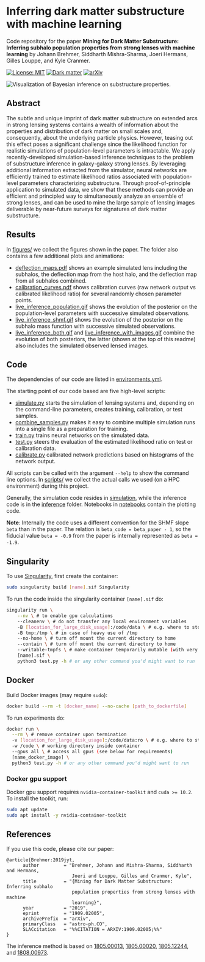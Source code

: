 # Inferring dark matter substructure with machine learning

Code repository for the paper
**Mining for Dark Matter Substructure: Inferring subhalo population properties from strong lenses with machine learning**
by Johann Brehmer, Siddharth Mishra-Sharma, Joeri Hermans, Gilles Louppe, and Kyle Cranmer.

[![License: MIT](https://img.shields.io/badge/License-MIT-yellow.svg)](https://opensource.org/licenses/MIT)
[![Dark matter](https://img.shields.io/badge/Matter-Dark-black.svg)](./)
[![arXiv](https://img.shields.io/badge/arXiv-1909.02005%20-green.svg)](https://arxiv.org/abs/1909.02005)

![Visualization of Bayesian inference on substructure properties.](figures/live_inference_with_images_reverse_small.gif)


## Abstract

The subtle and unique imprint of dark matter substructure on extended arcs in strong lensing systems contains a wealth
of information about the properties and distribution of dark matter on small scales and, consequently, about the
underlying particle physics. However, teasing out this effect poses a significant challenge since the likelihood
function for realistic simulations of population-level parameters is intractable. We apply recently-developed
simulation-based inference techniques to the problem of substructure inference in galaxy-galaxy strong lenses. By
leveraging additional information extracted from the simulator, neural networks are efficiently trained to estimate
likelihood ratios associated with population-level parameters characterizing substructure. Through proof-of-principle
application to simulated data, we show that these methods can provide an efficient and principled way to
simultaneously analyze an ensemble of strong lenses, and can be used to mine the large sample of lensing images
deliverable by near-future surveys for signatures of dark matter substructure.


## Results

In [figures/](figures/) we collect the figures shown in the paper. The folder also contains a few additional plots and
animations:

- [deflection_maps.pdf](figures/deflection_maps.pdf) shows an example simulated lens including the subhalos,
the deflection map from the host halo, and the deflection map from all subhalos combined.
- [calibration_curves.pdf](figures/calibration_curves.pdf) shows calibration curves (raw network output vs calibrated
likelihood ratio) for several randomly chosen parameter points.
- [live_inference_population.gif](figures/live_inference_population.gif) shows the evolution of the posterior on the
population-level parameters with successive simulated observations.
- [live_inference_shmf.gif](figures/live_inference_shmf.gif) shows the evolution of the posterior on the
subhalo mass function with successive simulated observations.
- [live_inference_both.gif](figures/live_inference_both.gif) and
[live_inference_with_images.gif](figures/live_inference_with_images.gif) combine the evolution of both posteriors,
the latter (shown at the top of this readme) also includes the simulated observed lensed images.


## Code

The dependencies of our code are listed in [environments.yml](environment.yml).

The starting point of our code based are five high-level scripts:

- [simulate.py](simulate.py) starts the simulation of lensing systems and, depending on the command-line parameters,
creates training, calibration, or test samples.
- [combine_samples.py](combined_samples.py) makes it easy to combine multiple simulation runs into a single file as
a preparation for training.
- [train.py](train.py) trains neural networks on the simulated data.
- [test.py](test.py) steers the evaluation of the estimated likelihood ratio on test or calibration data.
- [calibrate.py](calibrate.py) calibrated network predictions based on histograms of the network output.

All scripts can be called with the argument `--help` to show the command line options. In [scripts/](scripts/) we
collect the actual calls we used (on a HPC environment) during this project.

Generally, the simulation code resides in [simulation](simulation/), while the inference code is in the
[inference](inference/) folder. Notebooks in [notebooks](notebooks/) contain the plotting code.

**Note**: Internally the code uses a different convention for the SHMF slope `beta` than in the paper. The relation is
`beta_code = beta_paper - 1`, so the fiducial value `beta = -0.9` from the paper is internally represented as
`beta = -1.9`.

## Singularity

To use [Singularity](https://sylabs.io/docs/), first create the container:

``` sh
sudo singularity build [name].sif Singularity
```

To run the code inside the singularity container `[name].sif` do:

``` sh
singularity run \
    --nv \ # to enable gpu calculations
    --cleanenv \ # do not transfer any local environment variables
    -B [location_for_large_disk_usage]:/code/data \ # e.g. where to store results, data, etc
    -B tmp:/tmp \ # in case of heavy use of /tmp
    --no-home \ # turn off mount the current directory to home
    --contain \ # turn off mount the current directory to home
    --writable-tmpfs \ # make container temporarily mutable (with very limited space)
    [name].sif \
    python3 test.py -h # or any other command you'd might want to run
```

## Docker

Build Docker images (may require `sudo`):

``` sh
docker build --rm -t [docker_name] --no-cache [path_to_dockerfile]
```

To run experiments do:

``` sh
docker run \
  --rm \ # remove container upon termination
  -v [location_for_large_disk_usage]:/code/data:ro \ # e.g. where to store results, data, etc
  -w /code \ # working directory inside container
  --gpus all \ # access all gpus (see below for requirements)
  [name_docker_image] \ 
  python3 test.py -h # or any other command you'd might want to run

```

### Docker gpu support

Docker gpu support requires `nvidia-container-toolkit` and `cuda >= 10.2`. To
install the toolkit, run:

``` sh
sudo apt update
sudo apt install -y nvidia-container-toolkit
```

## References

If you use this code, please cite our paper:

```
@article{Brehmer:2019jyt,
      author         = "Brehmer, Johann and Mishra-Sharma, Siddharth and Hermans,
                        Joeri and Louppe, Gilles and Cranmer, Kyle",
      title          = "{Mining for Dark Matter Substructure: Inferring subhalo
                        population properties from strong lenses with machine
                        learning}",
      year           = "2019",
      eprint         = "1909.02005",
      archivePrefix  = "arXiv",
      primaryClass   = "astro-ph.CO",
      SLACcitation   = "%%CITATION = ARXIV:1909.02005;%%"
}
```

The inference method is based on [1805.00013](https://arxiv.org/abs/1805.00013), [1805.00020](https://arxiv.org/abs/1805.00020), [1805.12244](https://arxiv.org/abs/1805.12244), and [1808.00973](https://arxiv.org/abs/1808.00973).
